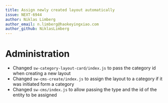 ```yaml
---
title: Assign newly created layout automatically
issue: NEXT-6944
author: Niklas Limberg
author_email: n.limberg@haokeyingxiao.com
author_github: NiklasLimberg
---
```

# Administration
* Changed `sw-category-layout-card/index.js` to pass the category id when creating a new layout
* Changed `sw-cms-create/index.js` to assign the layout to a category if it was initiated form a category
* Changed `sw-cms/index.js` to allow passing the type and the id of the entity to be assigned
